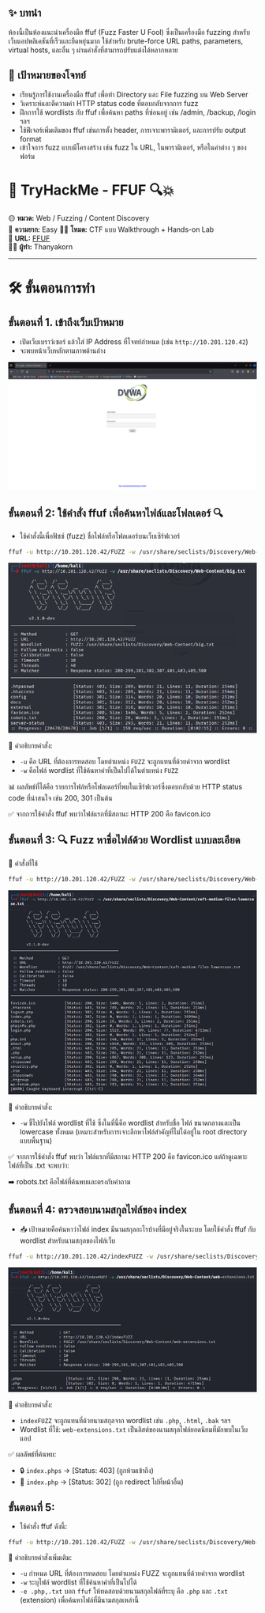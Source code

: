 ## ✨ บทนำ
ห้องนี้เป็นห้องแนะนำเครื่องมือ ffuf (Fuzz Faster U Fool) ซึ่งเป็นเครื่องมือ fuzzing สำหรับเว็บแอปพลิเคชันที่เร็วและยืดหยุ่นมาก ใช้สำหรับ brute-force URL paths, parameters, virtual hosts, และอื่น ๆ ผ่านคำสั่งที่สามารถปรับแต่งได้หลากหลาย

## 🎯 เป้าหมายของโจทย์
- เรียนรู้การใช้งานเครื่องมือ ffuf เพื่อทำ Directory และ File fuzzing บน Web Server
- วิเคราะห์และตีความค่า HTTP status code ที่ตอบกลับจากการ fuzz
- ฝึกการใช้ wordlists กับ ffuf เพื่อค้นหา paths ที่ซ่อนอยู่ เช่น /admin, /backup, /login ฯลฯ
- ใช้ฟีเจอร์เพิ่มเติมของ ffuf เช่นการตั้ง header, การเจาะพารามิเตอร์, และการปรับ output format
- เข้าใจการ fuzz แบบมีโครงสร้าง เช่น fuzz ใน URL, ในพารามิเตอร์, หรือในค่าต่าง ๆ ของฟอร์ม

# 🧠 TryHackMe - FFUF 🔍💥

🟡 **หมวด:** Web / Fuzzing / Content Discovery  
🧩 **ความยาก:** Easy
🕵️‍♂️ **โหมด:** CTF แบบ Walkthrough + Hands-on Lab  
🔗 **URL:** [FFUF](https://tryhackme.com/room/ffuf)  
👨‍💻 **ผู้ทำ:** Thanyakorn

---

# 🛠️ ขั้นตอนการทำ

## ขั้นตอนที่ 1. **เข้าถึงเว็บเป้าหมาย**
   - เปิดเว็บเบราว์เซอร์ แล้วใส่ IP Address ที่โจทย์กำหนด (เช่น `http://10.201.120.42`)
   - จะพบหน้าเว็บหลักตามภาพด้านล่าง

![Web](images/1-1.png)

## ขั้นตอนที่ 2: **ใช้คำสั่ง ffuf เพื่อค้นหาไฟล์และโฟลเดอร์** 🔍

- ใช้คำสั่งนี้เพื่อฟัซซ์ (fuzz) ชื่อไฟล์หรือโฟลเดอร์บนเว็บเซิร์ฟเวอร์

```bash
ffuf -u http://10.201.120.42/FUZZ -w /usr/share/seclists/Discovery/Web-Content/big.txt
```

![ffuf](images/2.png)

📌 คำอธิบายคำสั่ง:  
- `-u` คือ URL ที่ต้องการทดสอบ โดยตำแหน่ง `FUZZ` จะถูกแทนที่ด้วยคำจาก wordlist  
- `-w` คือไฟล์ wordlist ที่ใช้ค้นหาคำที่เป็นไปได้ในตำแหน่ง `FUZZ`  

📊 ผลลัพธ์ที่ได้คือ รายการไฟล์หรือโฟลเดอร์ที่พบในเซิร์ฟเวอร์ซึ่งตอบกลับด้วย HTTP status code ที่น่าสนใจ เช่น 200, 301 เป็นต้น

✅ จากการใช้คำสั่ง ffuf พบว่าไฟล์แรกที่มีสถานะ HTTP 200 คือ favicon.ico

## ขั้นตอนที่ 3: 🔍 Fuzz หาชื่อไฟล์ด้วย Wordlist แบบละเอียด

🧾 คำสั่งที่ใช้

```bash
ffuf -u http://10.201.120.42/FUZZ -w /usr/share/seclists/Discovery/Web-Content/raft-medium-files-lowercase.txt
```

![ffuf](images/3.png)

📌 คำอธิบายคำสั่ง:
- `-w` ชี้ไปยังไฟล์ wordlist ที่ใช้ ซึ่งในที่นี้คือ wordlist สำหรับชื่อ ไฟล์ ขนาดกลางและเป็น lowercase ทั้งหมด
(เหมาะสำหรับการเจาะลึกหาไฟล์สำคัญที่ไม่ได้อยู่ใน root directory แบบพื้นฐาน)

✅ จากการใช้คำสั่ง ffuf พบว่า ไฟล์แรกที่มีสถานะ HTTP 200 คือ favicon.ico
แต่ถ้าดูเฉพาะ ไฟล์ที่เป็น .txt จะพบว่า:

➡️ robots.txt คือไฟล์ที่ค้นพบและตรงกับคำถาม

## ขั้นตอนที่ 4: ตรวจสอบนามสกุลไฟล์ของ index

- 📥 เป้าหมายคือค้นหาว่าไฟล์ index มีนามสกุลอะไรบ้างที่มีอยู่จริงในระบบ โดยใช้คำสั่ง ffuf กับ wordlist สำหรับนามสกุลของไฟล์เว็บ

```bash
ffuf -u http://10.201.120.42/indexFUZZ -w /usr/share/seclists/Discovery/Web-Content/web-extensions.txt
```

![ffuf](images/4.png)

📌 คำอธิบายคำสั่ง:

- `indexFUZZ` จะถูกแทนที่ด้วยนามสกุลจาก wordlist เช่น `.php`, `.html`, `.bak` ฯลฯ
- Wordlist ที่ใช้: `web-extensions.txt` เป็นลิสต์ของนามสกุลไฟล์ยอดนิยมที่มักพบในเว็บแอป

✅ ผลลัพธ์ที่ค้นพบ:
- 🔒 `index.phps` → [Status: 403] (ถูกห้ามเข้าถึง)
- 🔁 `index.php` → [Status: 302] (ถูก redirect ไปที่หน้าอื่น)

## ขั้นตอนที่ 5: 

- ใช้คำสั่ง ffuf ดังนี้:

```bash
ffuf -u http://10.201.120.42/FUZZ -w /usr/share/seclists/Discovery/Web-Content/raft-medium-files-lowercase.txt -e .php,.txt
```

📌 คำอธิบายคำสั่งเพิ่มเติม:
- `-u` กำหนด URL ที่ต้องการทดสอบ โดยตำแหน่ง FUZZ จะถูกแทนที่ด้วยคำจาก wordlist
- `-w` ระบุไฟล์ wordlist ที่ใช้ค้นหาคำที่เป็นไปได้
- `-e .php,.txt` บอก `ffuf` ให้ทดสอบด้วยนามสกุลไฟล์ที่ระบุ คือ `.php` และ `.txt` (extension) เพื่อค้นหาไฟล์ที่มีนามสกุลเหล่านี้

